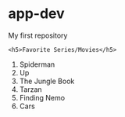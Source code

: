 # app-dev
My first repository

	<h5>Favorite Series/Movies</h5>
 
 <ol>
  <li>Spiderman</li>
  <li>Up</li>
  <li>The Jungle Book</li>
  <li>Tarzan</li>
   <li>Finding Nemo</li>
   <li>Cars</li> 
</ol>

